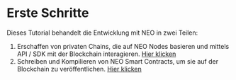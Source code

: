 # Erste Schritte
Dieses Tutorial behandelt die Entwicklung mit NEO in zwei Teilen:
1.	Erschaffen von privaten Chains, die auf NEO Nodes basieren und mittels API / SDK mit der Blockchain interagieren. [Hier klicken](https://github.com/neo-project/docs/blob/master/en-us/node/introduction.md)
2.	Schreiben und Kompilieren von NEO Smart Contracts, um sie auf der Blockchain zu veröffentlichen. [Hier klicken](sc/Einführung.md)  

